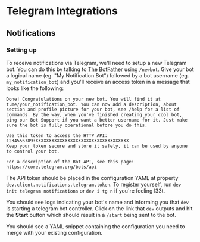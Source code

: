 # Telegram Integrations

## Notifications

### Setting up

To receive notifications via Telegram, we'll need to setup a new Telegram bot. You can do this by talking to [The BotFather](https://t.me/BotFather) using `/newbot`. Give your bot a logical name (eg. "My Notification Bot") followed by a bot username (eg. `my_notification_bot`) and you'll receive an access token in a message that looks like the following:

```
Done! Congratulations on your new bot. You will find it at t.me/your_notification_bot. You can now add a description, about section and profile picture for your bot, see /help for a list of commands. By the way, when you've finished creating your cool bot, ping our Bot Support if you want a better username for it. Just make sure the bot is fully operational before you do this.

Use this token to access the HTTP API:
1234556789:XXXXXXXXXXXXXXXXXXXXXXXXXXXXXXXXXXX
Keep your token secure and store it safely, it can be used by anyone to control your bot.

For a description of the Bot API, see this page: https://core.telegram.org/bots/api
```

The API token should be placed in the configuration YAML at property `dev.client.notifications.telegram.token`. To register yourself, run `dev init telegram notifications` or `dev i tg n` if you're feeling l33t.

You should see logs indicating your bot's name and informing you that `dev` is starting a telegram bot controller. Click on the link that `dev` outputs and hit the **Start** button which should result in a `/start` being sent to the bot.

You should see a YAML snippet containing the configuration you need to merge with your existing configuration.
